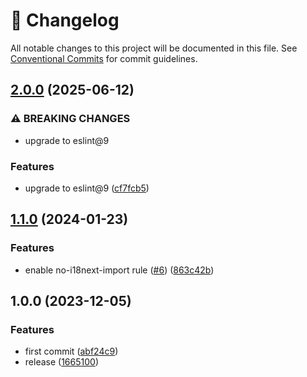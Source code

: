 <!-- markdownlint-disable --><!-- textlint-disable -->

# 📓 Changelog

All notable changes to this project will be documented in this file. See
[Conventional Commits](https://conventionalcommits.org) for commit guidelines.

## [2.0.0](https://github.com/sanity-io/eslint-config-i18n/compare/v1.1.0...v2.0.0) (2025-06-12)

### ⚠ BREAKING CHANGES

- upgrade to eslint@9

### Features

- upgrade to eslint@9 ([cf7fcb5](https://github.com/sanity-io/eslint-config-i18n/commit/cf7fcb5ba7280e9cf06b558cec176b7798107c14))

## [1.1.0](https://github.com/sanity-io/eslint-config-i18n/compare/v1.0.0...v1.1.0) (2024-01-23)

### Features

- enable no-i18next-import rule ([#6](https://github.com/sanity-io/eslint-config-i18n/issues/6)) ([863c42b](https://github.com/sanity-io/eslint-config-i18n/commit/863c42bfcb47d597f2ef71b651d3e5f748f0c003))

## 1.0.0 (2023-12-05)

### Features

- first commit ([abf24c9](https://github.com/sanity-io/eslint-config-i18n/commit/abf24c941f540234eb746531b52fe08f20175703))
- release ([1665100](https://github.com/sanity-io/eslint-config-i18n/commit/1665100f5401732ef43927a9507adf4be9e99932))
